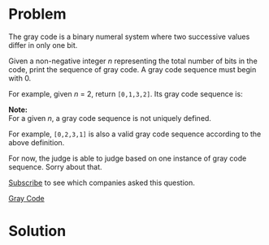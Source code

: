 
# Problem

The gray code is a binary numeral system where two successive values differ in
only one bit.

Given a non-negative integer _n_ representing the total number of bits in the
code, print the sequence of gray code. A gray code sequence must begin with 0.

For example, given _n_ = 2, return `[0,1,3,2]`. Its gray code sequence is:

**Note:**  
For a given _n_, a gray code sequence is not uniquely defined.

For example, `[0,2,3,1]` is also a valid gray code sequence according to the
above definition.

For now, the judge is able to judge based on one instance of gray code
sequence. Sorry about that.

[Subscribe](/subscribe/) to see which companies asked this question.



[Gray Code](https://leetcode.com/problems/gray-code)

# Solution



